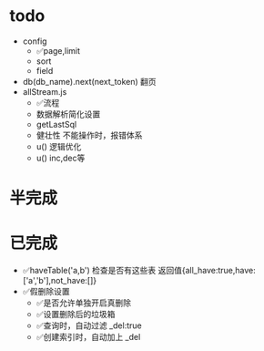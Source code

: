 
# todo


- config
    - ✅page,limit
    - sort
    - field
- db(db_name).next(next_token) 翻页
- allStream.js
    - ✅流程
    - 数据解析简化设置
    - getLastSql
    - 健壮性 不能操作时，报错体系
    - u() 逻辑优化
    - u() inc,dec等

# 半完成


# 已完成
- ✅haveTable('a,b') 检查是否有这些表 返回值{all_have:true,have:['a','b'],not_have:[]}
- ✅假删除设置
    - ✅是否允许单独开启真删除
    - ✅设置删除后的垃圾箱
    - ✅查询时，自动过滤 _del:true
    - ✅创建索引时，自动加上 _del